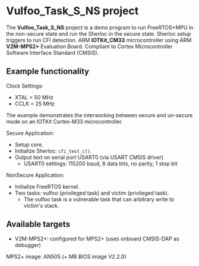 Vulfoo_Task_S_NS project
========================

The **Vulfoo_Task_S_NS** project is a demo program to run FreeRTOS+MPU in the non-secure state and run the Sherloc in the secure state.
Sherloc setup triggers to run CFI detection.
ARM **IOTKit_CM33** microcontroller using ARM **V2M-MPS2+** Evaluation Board.
Compliant to Cortex Microcontroller Software Interface Standard (CMSIS).

## Example functionality

Clock Settings:

- XTAL = 50 MHz
- CCLK = 25 MHz

The example demonstrates the interworking between secure and un-secure mode
on an IOTKit Cortex-M33 microcontroller.

Secure Application:

- Setup core.
- Initialize Sherloc: `cfi_test_c()`.
- Output text on serial port USART0 (via USART CMSIS driver)
  - USART0 settings: 115200 baud, 8 data bits, no parity, 1 stop bit

NonSecure Application:

- Initialize FreeRTOS kernel.
- Two tasks: vulfoo (privileged task) and victim (privileged task).
  - The vulfoo task is a vulnerable task that can arbitrary write to victim's stack.

## Available targets

- V2M-MPS2+: configured for MPS2+ (uses onboard CMSIS-DAP as debugger)

MPS2+ image: AN505 (+ MB BIOS image V2.2.0)